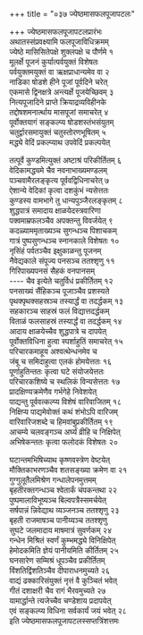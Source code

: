 +++
title = "०३७ ज्येष्ठमासफलपूजापटलः"

+++
ज्येष्ठमासफलपूजापटलप्रारंभः    
अथातस्संप्रवक्ष्यामि फलपूजाविधिक्रमम्  
ज्येष्ठे मासिसितेपक्षे शुक्लपक्षे च पौर्णमे  १  
मूलर्क्षे पूजनं कुर्यात्पर्वयुक्तं विशेषतः  
पर्वयुक्तमयुक्तं वा ऋक्षप्राधान्यमेव वा  २  
नाडिका षोडशे हीने पूजां पूर्वदिने चरेत्  
एकमासे द्विनक्षत्रे अन्त्यर्क्षे पूजयेच्छिवम्  ३  
नित्यपूजादिने प्राप्ते क्रियाद्रव्यविहीनके  
तद्दोषशमनार्त्थाय मासपूजां समाचरेत्  ४  
पूर्वोक्तयागं सङ्कल्प्य षोडशस्तंभसंयुतम्  
चतुर्द्वारसमायुक्तं चतुस्तोरणभूषितम्  ५  
मद्ध्ये वेदिं प्रकल्प्याथ उपवेदिं प्रकल्पयेत्  

तत्पूर्वे कुण्डमित्युक्तं अष्टाश्रं परिकीर्तितम्  ६  
वेदिकामद्ध्यमे चैव नवनाभाख्यमण्डलम्  
पञ्चवामैरलङ्कृत्य पूर्ववद्विधिनाचरेत्  ७  
ऐशान्ये वेदिकां कृत्वा दशकुंभं न्यसेत्ततः  
कुण्डस्य वामभागे तु धान्यपुञ्जैरलङ्कृतम्  ८  
शुद्धपात्रं समादाय क्षाळयेदस्त्रवारिणा  
पक्वमाम्रफलञ्चैव अपक्तन्तु विवर्जयेत्  ९  
कदळ्याममृताख्यञ्च सुगन्धञ्च पिशाचकम्  
गात्रं पुष्पसुगन्धञ्च स्नानकाले विशेषतः  १०  
नृसिंहं पर्वतञ्चैव इक्षुकाळन्तु पूजनम्  
नैवेद्यकाले संपूज्य पनसञ्च ततश्शृणु  ११  
गिरिपाख्यपनसं सैहकं वनपानसम्  
---- चैव इत्येते चतुर्विधं प्रकीर्तितम्  १२  
पनसाख्यं सैंहिकञ्च पूजाञ्चैव प्रशस्यते  
पृथक्पृथक्सहस्रञ्च तस्यार्द्धं वा तदर्द्धकम्  १३  
सहकारञ्च साहस्रं फलं विद्यात्तदर्द्धकम्  
विताळं फलसाहस्रं तस्यार्द्धं वा तदर्द्धकम्  १४  
आदाय क्षाळयेच्चैव शुद्धपात्रे च दापयेत्  
पूर्वोक्तविधिना हुत्वा स्पर्शाहुतिं समाचरेत्  १५  
परिचारकमाहूय अश्वत्थेन्धनमेव च  
जंबू च समिदाहुत्वा एलकं होमयेत्ततः  १६  
पूर्णाहुतिन्ततः कृत्वा घटे संयोजयेत्ततः  
परिचारकशिष्ये च स्थलिकं विन्यसेत्ततः  १७  
प्रादक्षिण्यक्रमेणैव गर्भगेहे निवेशयेत्  
पाद्यन्तु पूर्ववत्कल्प्य विशेषं वारिवाजितम्  १८  
निक्षिप्य पाद्यमेवोक्तं कथं शंभोऽपि वारिजम्  
वारिवारिजशब्दे च हिमवांबुप्रकीर्तितम्  १९  
आचम्ये चलवङ्गञ्च अर्घ्यं व्रीहि च निक्षिपेत्  
अभिषेकन्ततः कृत्वा फलोदकं विशेषतः  २०  

घटान्तमभिषिच्याथ कृष्णवस्त्रेण वेष्टयेत्  
मौक्तिकाभरणञ्चैव शतसङ्ख्या क्रमेण वा  २१  
गुग्गुलूतैलमिश्रेण गन्धालेपनमुत्तमम्  
बृहतीरक्तगन्धञ्च श्वेतार्कं चंपकन्तथा  २२  
पुष्पमालाविभूष्यञ्च बिल्वपत्रैस्समर्चयेत्  
सर्षपान्नं न्निवेद्याथ व्यञ्जनञ्च ततश्शृणु  २३  
बृहती राजमाषञ्च पानीय्यञ्च ततश्शृणु  
सुघटे जलमादाय माषमात्रं सुवर्णकम्  २४  
गन्धेन मिश्रितं स्वर्णं कुम्भमद्ध्ये विनिक्षिपेत्  
हेमोदकमिति ज्ञेयं पानीयमिति कीर्तितम्  २५  
घनसारेण सम्मिश्रं धूपञ्चैव प्रकीर्तितम्  
विंशतिद्विंशतिञ्चैव दीपाराधनमुच्यते  २६  
वाद्यं ढक्कारिसंयुक्तं नृत्तं वै कुञ्चितं भवेत्  
गीतं दशाक्षरी चैव रागं भैरवमुच्यते  २७  
यामार्द्धान्ते त्यजेच्चैव चण्डेशाय प्रदापयेत्  
एवं सङ्कल्प्य विधिना सर्वकार्यं जयं भवेत्  २८  
इति ज्येष्ठमासफलपूजापटलस्सप्तत्रिंशत्तमः  

